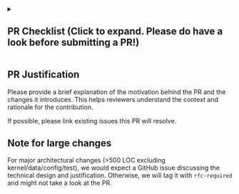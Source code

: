 <details>
<!-- inside this <details> section, markdown rendering does not work, so we have to use raw html here. -->
<summary><h2> PR Checklist (Click to expand. Please do have a look before submitting a PR!) </h2></summary>
<p>Before submitting your pull request, please ensure you have met the following criteria. This helps us maintain quality and efficiency in our review process.</p>

<h3>PR Title And Classification</h3>
<p><strong>I understand that</strong> only specific types of PRs will be reviewed. My PR title is prefixed appropriately to indicate the type of change, using one of the following:</p>
<ul>
    <li><code>[Doc]</code> for documentation fixes.</li>
    <li><code>[Bugfix]</code> for bug fixes.</li>
    <li><code>[CI/Build]</code> for build or continuous integration improvements.</li>
    <li><code>[Model]</code> for adding a new model or improving an existing model. Model name should appear in the title.</li>
    <li><code>[Kernel]</code> for changes affecting computation kernels.</li>
    <li><code>[Hardware][Vendor]</code> for hardware-specific changes. Vendor name should appear in the prefix, e.g., <code>[Hardware][AMD]</code>.</li>
    <li><code>[Misc]</code> for PRs that do not fit the above categories. Please use this sparingly.</li>
</ul>
<p><strong>Note:</strong> If my PR spans more than one category, I will include all relevant prefixes.</p>

<h3>Coding Standards</h3>
<p><strong>I understand that</strong> I must run <code>./format.sh</code> <strong>before submitting the PR and after any new commits</strong> to ensure compliance with linter checks. PRs failing to meet linter standards will not be merged.</p>

<h3>Code Quality</h3>
<p><strong>I understand that</strong> my code must be well-commented and include sufficient tests, ensuring future contributors can easily understand and modify the codebase.</p>

<h3>Documentation for User-Facing Changes</h3>
<p><strong>I understand that</strong> if my PR introduces user-facing changes, it must be accompanied by relevant documentation to help users understand and utilize the new features or changes.</p>

<p>Thank you for your contribution!</p>

</details>

## PR Justification

Please provide a brief explanation of the motivation behind the PR and the changes it introduces. This helps reviewers understand the context and rationale for the contribution.

If possible, please link existing issues this PR will resolve.

## Note for large changes

For major architectural changes (>500 LOC excluding kernel/data/config/test), we would expect a GitHub issue discussing the technical design and justification. Otherwise, we will tag it with `rfc-required` and might not take a look at the PR.
